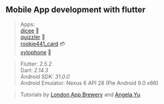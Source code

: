 ## Mobile App development with flutter
> Apps:  
[dicee](https://github.com/Rookie441/flutter/tree/main/Learning/dicee) 🎲  
[quizzler](https://github.com/Rookie441/flutter/tree/main/Learning/quizzler) 📝  
[rookie441_card](https://github.com/Rookie441/flutter/tree/main/Learning/rookie441_card) 💳  
[xylophone](https://github.com/Rookie441/flutter/tree/main/Learning/xylophone) 🎼  

> Flutter: *2.5.2*  
Dart: *2.14.3*  
Android SDK: *31.0.0*  
Android Emulator: Nexus 6 API 28 (Pie Android 9.0 x86)  

> Tutorials by [London App Brewery](https://www.linkedin.com/learning/instructors/london-app-brewery) and [Angela Yu](https://www.linkedin.com/learning/instructors/angela-yu)  
